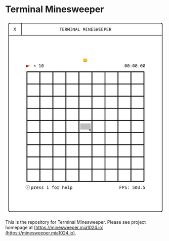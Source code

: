 # Terminal Minesweeper

![Intro](img/intro.gif)

This is the repository for Terminal Minesweeper. Please see project homepage at [https://minesweeper.mia1024.io](https://minesweeper.mia1024.io).